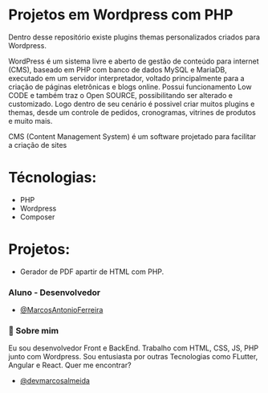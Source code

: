 
# Projetos em Wordpress com PHP
Dentro desse repositório existe plugins themas personalizados criados para Wordpress.

WordPress é um sistema livre e aberto de gestão de conteúdo para internet (CMS), baseado em PHP com banco de dados MySQL e MariaDB, executado em um servidor interpretador, voltado principalmente para a criação de páginas eletrônicas e blogs online. Possui funcionamento Low CODE e também traz o Open SOURCE, possibilitando ser alterado e customizado.
Logo dentro de seu cenário é possivel criar muitos plugins e themas, desde um controle de pedidos, cronogramas, vitrines de produtos e muito mais.

CMS (Content Management System) é um software projetado para facilitar a criação de sites

# Técnologias:
- PHP
- Wordpress
- Composer

# Projetos:

- Gerador de PDF apartir de HTML com PHP.

### Aluno - Desenvolvedor

- [@MarcosAntonioFerreira](https://github.com/MarcosAntonioFerreira)
### 🚀 Sobre mim
Eu sou desenvolvedor Front e BackEnd. Trabalho com HTML, CSS, JS, PHP junto com Wordpress. Sou entusiasta por outras Tecnologias como FLutter, Angular e React. Quer me encontrar?

- [@devmarcosalmeida](https://www.linkedin.com/in/dev-marcos-almeida/)




